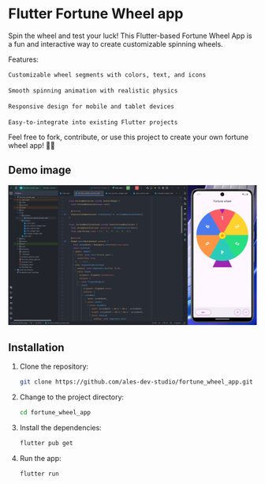 # Flutter Fortune Wheel app

Spin the wheel and test your luck! This Flutter-based Fortune Wheel App is a fun and interactive way to create customizable spinning wheels.

Features:

    Customizable wheel segments with colors, text, and icons

    Smooth spinning animation with realistic physics

    Responsive design for mobile and tablet devices

    Easy-to-integrate into existing Flutter projects


Feel free to fork, contribute, or use this project to create your own fortune wheel app! 🎡✨

## Demo image

![Untitled](https://raw.githubusercontent.com/ales-dev-studio/fortune_wheel_app/refs/heads/main/assets/images/demo.png)


## Installation

1. Clone the repository:

   ```bash
   git clone https://github.com/ales-dev-studio/fortune_wheel_app.git
   ```

2. Change to the project directory:

   ```bash
   cd fortune_wheel_app
   ```

3. Install the dependencies:

   ```bash
   flutter pub get
   ```

4. Run the app:

   ```bash
   flutter run
   ```
